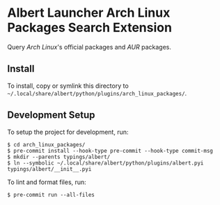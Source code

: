 # Albert Launcher Arch Linux Packages Search Extension
Query *Arch Linux*'s official packages and *AUR* packages.

## Install
To install, copy or symlink this directory to `~/.local/share/albert/python/plugins/arch_linux_packages/`.

## Development Setup
To setup the project for development, run:

    $ cd arch_linux_packages/
    $ pre-commit install --hook-type pre-commit --hook-type commit-msg
    $ mkdir --parents typings/albert/
    $ ln --symbolic ~/.local/share/albert/python/plugins/albert.pyi typings/albert/__init__.pyi

To lint and format files, run:

    $ pre-commit run --all-files
